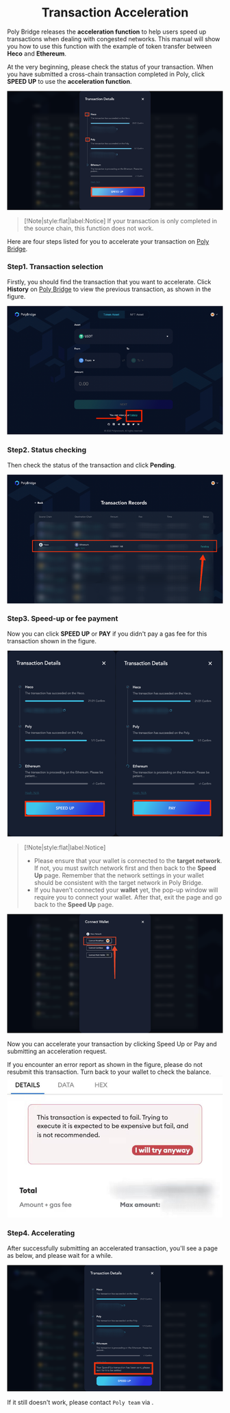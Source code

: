 <h1 align="center">Transaction Acceleration</h1>

Poly Bridge releases the **acceleration function** to help users speed up transactions when dealing with congested networks. 
This manual will show you how to use this function with the example of token transfer between **Heco** and **Ethereum**.

At the very beginning, please check the status of your transaction.
When you have submitted a cross-chain transaction completed in Poly, click **SPEED UP** to use the **acceleration function**.

![img_94.png](img_94.png)


> [!Note|style:flat|label:Notice]
> If your transaction is only completed in the source chain, this function does not work.

Here are four steps listed for you to accelerate your transaction on [Poly Bridge](https://bridge.poly.network/).

### Step1. Transaction selection
Firstly, you should find the transaction that you want to accelerate. Click **History** on [Poly Bridge](https://bridge.poly.network/) to view the previous transaction, as shown in the figure.

![img_95.png](img_95.png)

### Step2. Status checking
Then check the status of the transaction and click **Pending**. 

![img_96.png](img_96.png)

### Step3. Speed-up or fee payment
Now you can click **SPEED UP** or **PAY** if you didn't pay a gas fee for this transaction shown in the figure.

![img_97.png](img_97.png)

> [!Note|style:flat|label:Notice]
>- Please ensure that your wallet is connected to the **target network**. If not, you must switch network first and then back to the **Speed Up** page. Remember that the network settings in your wallet should be consistent with the target network in Poly Bridge.
>- If you haven’t connected your **wallet** yet, the pop-up window will require you to connect your wallet. After that, exit the page and go back to the **Speed Up** page.

![img_99.png](img_99.png)

Now you can accelerate your transaction by clicking Speed Up or Pay and submitting an acceleration request.

If you encounter an error report as shown in the figure, please do not resubmit this transaction. Turn back to your wallet to check the balance.  
<img alt="img_30.png" src="img_30.png"/>

### Step4. Accelerating
After successfully submitting an accelerated transaction, you'll see a page as below, and please wait for a while.

![img_98.png](img_98.png)

If it still doesn't work, please contact `Poly team` via <a class="fab fa-discord" href= "https://discord.com/invite/y6MuEnq"></a>.

